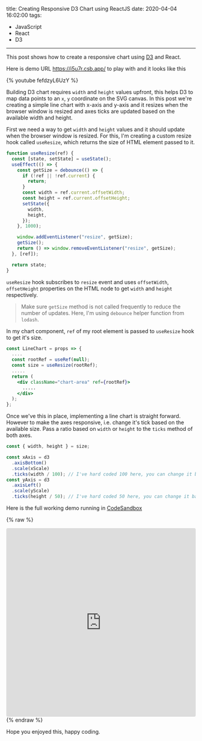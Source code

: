 title: Creating Responsive D3 Chart using ReactJS
date: 2020-04-04 16:02:00
tags:

- JavaScript
- React
- D3

---

This post shows how to create a responsive chart using [D3](https://d3js.org/) and React.

Here is demo URL https://i5u7r.csb.app/ to play with and it looks like this

{% youtube fefdzyL6UzY %}

Building D3 chart requires `width` and `height` values upfront, this helps D3 to map data points to an `x`, `y` coordinate on the SVG canvas. In this post we're creating a simple line chart with x-axis and y-axis and it resizes when the browser window is resized and axes ticks are updated based on the available width and height.

First we need a way to get `width` and `height` values and it should update when the browser window is resized. For this, I'm creating a custom resize hook called `useResize`, which returns the size of HTML element passed to it.

```js
function useResize(ref) {
  const [state, setState] = useState();
  useEffect(() => {
    const getSize = debounce(() => {
      if (!ref || !ref.current) {
        return;
      }
      const width = ref.current.offsetWidth;
      const height = ref.current.offsetHeight;
      setState({
        width,
        height,
      });
    }, 1000);

    window.addEventListener("resize", getSize);
    getSize();
    return () => window.removeEventListener("resize", getSize);
  }, [ref]);

  return state;
}
```

`useResize` hook subscribes to `resize` event and uses `offsetWidth`, `offsetHeight` properties on the HTML node to get `width` and `height` respectively.

> Make sure `getSize` method is not called frequently to reduce the number of updates. Here, I'm using `debounce` helper function from `lodash`.

In my chart component, `ref` of my root element is passed to `useResize` hook to get it's size.

```jsx
const LineChart = props => {
  ....
  const rootRef = useRef(null);
  const size = useResize(rootRef);
  .....
  return (
    <div className="chart-area" ref={rootRef}>
      .....
    </div>
  );
};
```

Once we've this in place, implementing a line chart is straight forward. However to make the axes responsive, i.e. change it's tick based on the available size. Pass a ratio based on `width` or `height` to the `ticks` method of both axes.

```js
const { width, height } = size;

const xAxis = d3
  .axisBottom()
  .scale(xScale)
  .ticks(width / 100); // I've hard coded 100 here, you can change it based on the no:of ticks required
const yAxis = d3
  .axisLeft()
  .scale(yScale)
  .ticks(height / 50); // I've hard coded 50 here, you can change it based on the no:of ticks required
```

Here is the full working demo running in [CodeSandbox](https://codesandbox.io/s/responsive-d3-chart-i5u7r)

{% raw %}

<iframe
     src="https://codesandbox.io/embed/responsive-d3-chart-i5u7r?fontsize=14&hidenavigation=1&theme=dark"
     style="width:100%; height:500px; border:0; border-radius: 4px; overflow:hidden;"
     title="responsive-d3-chart"
     allow="geolocation; microphone; camera; midi; vr; accelerometer; gyroscope; payment; ambient-light-sensor; encrypted-media; usb"
     sandbox="allow-modals allow-forms allow-popups allow-scripts allow-same-origin"
   ></iframe>
{% endraw %}

Hope you enjoyed this, happy coding.

